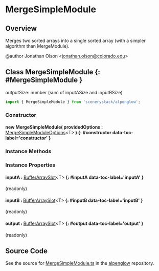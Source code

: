 # MergeSimpleModule

## Overview

Merges two sorted arrays into a single sorted array (with a simpler algorithm than MergeModule).

@author Jonathan Olson &lt;jonathan.olson@colorado.edu&gt;

## Class MergeSimpleModule {: #MergeSimpleModule }


outputSize: number (sum of inputASize and inputBSize)

```js
import { MergeSimpleModule } from 'scenerystack/alpenglow';
```
### Constructor

#### new MergeSimpleModule( providedOptions : <span style="font-weight: 400;">[MergeSimpleModuleOptions](../alpenglow/MergeSimpleModule.md#MergeSimpleModuleOptions)&lt;T&gt;</span> ) {: #constructor data-toc-label='constructor' }

### Instance Methods



### Instance Properties

#### inputA : <span style="font-weight: 400;">[BufferArraySlot](../alpenglow/BufferArraySlot.md)&lt;T&gt;</span> {: #inputA data-toc-label='inputA' }

(readonly)

#### inputB : <span style="font-weight: 400;">[BufferArraySlot](../alpenglow/BufferArraySlot.md)&lt;T&gt;</span> {: #inputB data-toc-label='inputB' }

(readonly)

#### output : <span style="font-weight: 400;">[BufferArraySlot](../alpenglow/BufferArraySlot.md)&lt;T&gt;</span> {: #output data-toc-label='output' }

(readonly)



## Source Code

See the source for [MergeSimpleModule.ts](https://github.com/phetsims/alpenglow/blob/main/js/webgpu/modules/gpu/MergeSimpleModule.ts) in the [alpenglow](https://github.com/phetsims/alpenglow) repository.
